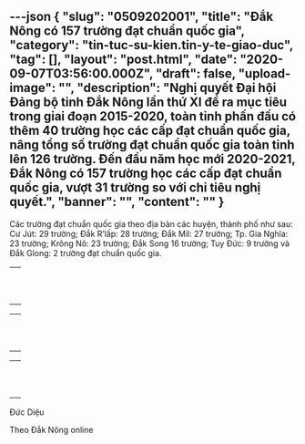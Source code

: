 ---json
{
    "slug": "0509202001",
    "title": "Đắk Nông có 157 trường đạt chuẩn quốc gia",
    "category": "tin-tuc-su-kien.tin-y-te-giao-duc",
    "tag": [],
    "layout": "post.html",
    "date": "2020-09-07T03:56:00.000Z",
    "draft": false,
    "upload-image": "",
    "description": "Nghị quyết Đại hội Đảng bộ tỉnh Đắk Nông lần thứ XI đề ra mục tiêu trong giai đoạn 2015-2020, toàn tỉnh phấn đấu có thêm 40 trường học các cấp đạt chuẩn quốc gia, nâng tổng số trường đạt chuẩn quốc gia toàn tỉnh lên 126 trường. Đến đầu năm học mới 2020-2021, Đắk Nông có 157 trường học các cấp đạt chuẩn quốc gia, vượt 31 trường so với chỉ tiêu nghị quyết.",
    "banner": "",
    "__content__": ""
}
---
<p>C&aacute;c trường đạt chuẩn quốc gia theo địa b&agrave;n c&aacute;c huyện, th&agrave;nh phố như sau: Cư J&uacute;t: 29 trường; Đắk R&rsquo;lấp: 28 trường; Đắk Mil: 27 trường; Tp. Gia Nghĩa: 23 trường; Kr&ocirc;ng N&ocirc;: 23 trường; Đắk Song 16 trường; Tuy Đức: 9 trường v&agrave; Đắk Glong: 2 trường đạt chuẩn quốc gia.</p>

<table align="center">
	<tbody>
		<tr>
			<td><img alt="" src="http://www.baodaknong.org.vn/database/image/2020/09/05/GD1.jpg" /></td>
		</tr>
		<tr>
			<td>
			<p>&nbsp;</p>
			</td>
		</tr>
	</tbody>
</table>

<table align="center">
	<tbody>
		<tr>
			<td><img alt="" src="http://www.baodaknong.org.vn/database/image/2020/09/05/GD2.jpg" /></td>
		</tr>
		<tr>
			<td>
			<p>&nbsp;</p>
			</td>
		</tr>
	</tbody>
</table>

<table align="center">
	<tbody>
		<tr>
			<td><img alt="" src="http://www.baodaknong.org.vn/database/image/2020/09/05/GD3.jpg" /></td>
		</tr>
		<tr>
			<td>
			<p>&nbsp;</p>
			</td>
		</tr>
	</tbody>
</table>

<p>Đức Diệu</p>

<p>Theo Đắk N&ocirc;ng online</p>
